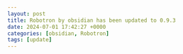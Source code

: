 ```yaml
---
layout: post
title: Robotron by obsidian has been updated to 0.9.3
date: 2024-07-01 17:42:27 +0000
categories: [obsidian, Robotron]
tags: [update]
---
```



